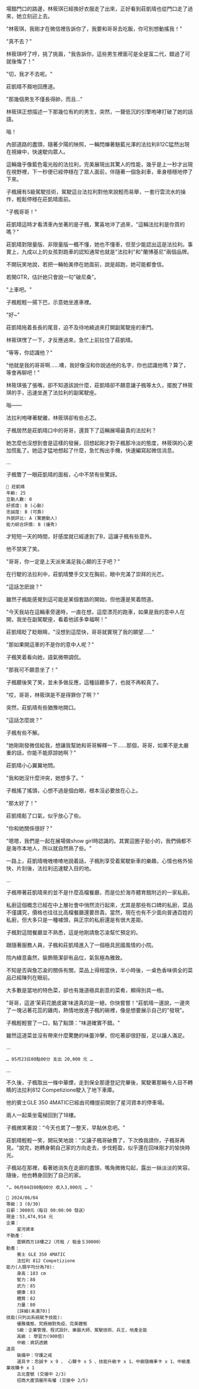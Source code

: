 場館門口的路邊，林筱琪已經換好衣服走了出來，正好看到莊凱晴也從門口走了過來，她立刻迎上去。  

"林筱琪，我剛才在微信裡告訴你了，我要和哥哥去吃飯，你可別想動搖我！"

"真不去？"  

林筱琪哼了哼，挑了挑眉，"我告訴你，這些男生裡面可是全是富二代，錯過了可就後悔了！"  

"切，我才不去呢。"  

莊凱晴不屑地回應道。  

"那幾個男生不僅長得帥，而且…"  

林筱琪正想描述一下那幾位有約的男生，突然，一聲低沉的引擎咆哮打破了她的話語。  

嗡！  

內部道路的盡頭，隨著夕陽的映照，一輛閃爍著魅藍光澤的法拉利812C猛然出現在視線中，快速駛向眾人。  

這輛幾乎像藍色電光般的法拉利，完美展現出其驚人的性能，幾乎是上一秒才出現在視野裡，下一秒便已經停穩在了眾人面前，伴隨著一個急刹車，車身穩穩地停了下來。

子楓擁有S級駕駛技術，駕駛這台法拉利對他來說輕而易舉，一套行雲流水的操作，輕鬆停穩在莊凱晴面前。  

"子楓哥哥！"  

莊凱晴這時才看清車內坐著的是子楓，驚喜地沖了過來，"這輛法拉利是你買的嗎？"  

莊凱晴對限量版、非限量版一概不懂，她也不懂車，但至少能認出這是法拉利。事實上，九成以上的女孩對跑車的認知通常也就是"法拉利"和"蘭博基尼"兩個品牌。  

不開玩笑地說，若把一輛帕美停在她面前，說是超跑，她可能都會信。  

若開GTR，估計她只會說一句"破尼桑"。  

"上車吧。"  

子楓輕輕一揚下巴，示意她坐進車裡。  

"好~"  

莊凱晴拖着長長的尾音，迫不及待地繞過來打開副駕駛座的車門。  

林筱琪愣了一下，才反應過來，急忙上前拉住了莊凱晴。  

"等等，你認識他？"  

"他就是我的哥哥啊……噢，我好像沒和你說過他的名字，你也認識他嗎？算了，等會再聊吧！"  

林筱琪張了張嘴，卻不知道該說什麼，莊凱晴卻不願意讓子楓等太久，擺脫了林筱琪的手，迅速坐進了法拉利的副駕駛座。  

嗡——  

法拉利咆哮著駛離，林筱琪卻有些忐忑。  

子楓居然是莊凱晴口中的哥哥，還買下了這輛展場最貴的法拉利？  

她怎麼也沒想到會是這樣的發展，回想起剛才對子楓那冷淡的態度，林筱琪的心更加慌亂了。她這才猛地想起了什麼，急忙掏出手機，快速編寫起微信消息。

...

子楓瞥了一眼莊凱晴的面板，心中不禁有些驚訝。

```
📰 莊凱晴
年齡: 25
互動人數: 0
好感度: B (心動)
忠誠度: B (可靠)
外貌評比: A (驚艷動人)
能力綜合評價: B (優秀)
```

才短短一天的時間，好感度就已經達到了B，這讓子楓有些意外。

他不禁笑了笑。

"哥哥，你一定是上天派來滿足我心願的王子吧？"

在行駛的法拉利中，莊凱晴雙手交叉在胸前，眼中充滿了崇拜的光芒。

"這話怎麽說？"

雖然子楓能感覺到這可能是某個套路的開始，但他還是笑着問道。

"今天我站在這輛車旁邊時，一直在想，這麼漂亮的跑車，如果是我的意中人在開，我坐在副駕駛座，看着他該多幸福啊！"

莊凱晴眨了眨眼睛，"沒想到這麼快，哥哥就實現了我的願望……"

"那如果開這車的不是你的意中人呢？"

子楓笑着看向她，語氣微帶調侃。

"那我可不願意坐了！"

子楓聽後笑了笑，並未多做反應，這種話聽多了，也就不再較真了。

"哎，哥哥，林筱琪是不是得罪你了啊？"

突然，莊凱晴有些猶豫地開口。

"這話怎麼說？"

子楓有些不解。

"她剛剛發微信給我，想讓我幫她和哥哥解釋一下……那個，哥哥，如果不是太嚴重的話，你能不能原諒她啊？"

莊凱晴小心翼翼地問。

"我和她沒什麼沖突，她想多了。" 

子楓搖了搖頭，心想不過是個白眼，根本沒必要放在心上。

"那太好了！"

莊凱晴鬆了口氣，似乎放心了些。

"你和她關係很好？"

"嗯嗯，我們是一起在展場做show girl時認識的。其實這圈子挺小的，我們倆都不是海市本地人，所以就自然熟了些。"

一路上，莊凱晴嘰嘰喳喳地說着話，子楓則享受着駕駛新車的樂趣，心情也格外愉快，片刻後，法拉利迅速駛入目的地。

...

子楓帶著莊凱晴來的並不是什麼高檔餐廳，而是位於海市體育館附近的一家私廚。

私廚這個概念已經在中上層社會中悄然流行起來，尤其是那些有口碑的私廚，菜品不僅講究，價格也往往比高檔餐廳還要昂貴。當然，現在也有不少面向普通百姓的私廚，但大多只是一種噱頭，與正宗的私廚還是有很大差距。

子楓對這間餐廳並不熟悉，這是他剛請詹芯渝幫忙預定的。

跟隨著服務人員，子楓和莊凱晴進入了一個極具民國風情的小院。

院內綠意盎然，裝飾簡潔卻有品位，氣氛極為雅致。

不知是否與詹芯渝的關係有關，菜品上得相當快，半小時後，一桌色香味俱全的菜品已經陳列在眼前。

大多數是當地的特色菜，卻也有幾道極具創意的菜肴，顯得別具一格。

"哥哥，這道‘茉莉花脆皮雞’味道真的是一絕，你快嘗嘗！"莊凱晴一邊說，一邊夾了一塊沾著花蕊的雞肉，熱情地放進子楓的碗裡，像是想要展示自己的"發現"。

子楓輕輕嘗了一口，點了點頭："味道確實不錯。"

雖然這道菜並沒有帶來什麼驚艷的味蕾沖擊，但吃著卻很舒服，足以讓人滿足。

...

`… 05月23日00點00分 支出 20,000 元 …`

...

不久後，子楓取出一條中華煙，走到保全那邊登記完畢後，駕駛著那輛令人目不轉睛的法拉利812 Competizione駛入了地下車庫。

他的賓士GLE 350 4MATIC已經由司機提前開到了星河資本的停車場。

兩人一起乘坐電梯回到了18樓。

子楓微笑著說："今天也累了一整天，早點休息吧。"

莊凱晴輕輕一笑，開玩笑地說："又讓子楓哥破費了，下次換我請你，子楓哥再見。"說完，她轉身朝自己家的方向走去，步伐輕盈，似乎還在回味剛才的愉快時光。

子楓站在那裡，看著她消失在走廊的盡頭，嘴角微微勾起，露出一絲淡淡的笑容。隨後，他也轉身回到了自己的家。

`"… 06月04日00點00分 收入3,000元 … "`

```
📰 2024/06/04
等級：3 (0/30)
日薪：3000元（每日 00:00:00 發送）
現金：53,474,914 元
企業：
    星河資本
不動產：
    雲錦西方18樓之2（月租 / 租金＄30000）
動產：
    賓士 GLE 350 4MATIC
    法拉利 812 Competizione
能力(人類平均分為70):
    身高：183 cm
    智力：88
    武力：85
    健康：83
    體質：82
    力量：80
    [詳細(未滿70)]
技能(只列出系統賦予技能):
    優雅儀態、究極絕對免疫、完美體態
    S級：企業管理、程式設計、樂器大師、駕駛技術、兵王、地產全能
    高級 : 學習力(900倍)
    中級：資訊透鏡
道具
    裝備中：守護之戒
    道具卡：忠誠卡 x 9 、 心聲卡 x 5 、技能升級卡 x 1、中級隨機車卡 x 1、中級產業收購卡 x 1
    古北壹號 (交接中 2/3)
    招商大廈頂層所有權 (交接中 2/5)
```